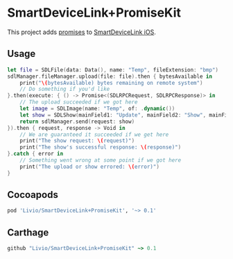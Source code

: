 # SmartDeviceLink+PromiseKit

This project adds [promises](https://github.com/mxcl/PromiseKit) to [SmartDeviceLink iOS](https://github.com/smartdevicelink/sdl_ios).

## Usage

```swift
let file = SDLFile(data: Data(), name: "Temp", fileExtension: "bmp")
sdlManager.fileManager.upload(file: file).then { bytesAvailable in
    print("\(bytesAvailable) bytes remaining on remote system")
    // Do something if you'd like
}.then(execute: { () -> Promise<(SDLRPCRequest, SDLRPCResponse)> in
    // The upload succeeded if we got here
    let image = SDLImage(name: "Temp", of: .dynamic())
    let show = SDLShow(mainField1: "Update", mainField2: "Show", mainField3: nil, mainField4: nil, alignment: .centered(), statusBar: nil, mediaClock: nil, mediaTrack: nil, graphic: image, softButtons: nil, customPresets: nil)!
    return sdlManager.send(request: show)
}).then { request, response -> Void in
    // We are guaranteed it succeeded if we get here
    print("The show request: \(request)")
    print("The show's successful response: \(response)")
}.catch { error in
    // Something went wrong at some point if we got here
    print("The upload or show errored: \(error)")
}
```

## Cocoapods
```ruby
pod 'Livio/SmartDeviceLink+PromiseKit', '~> 0.1'
```

## Carthage
```ruby
github "Livio/SmartDeviceLink+PromiseKit" ~> 0.1
```
